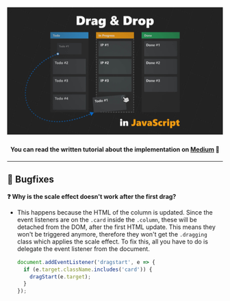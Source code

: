 <h1 align="center">
    <img src="hero.jpg" alt="Drag and drop functionality created in vanilla JavaScript" />
</h1>
<h4 align="center">You can read the written tutorial about the implementation on <strong><a href="https://medium.com/javascript-in-plain-english/how-to-create-native-drag-and-drop-functionality-in-javascript-d7940a3f55da">Medium</a></strong> 📌</h4>

---

## 🐞 Bugfixes

**❓ Why is the scale effect doesn't work after the first drag?**
- This happens because the HTML of the column is updated. Since the event listeners are on the `.card`
  inside the `.column`, these will be detached from the DOM, after the first HTML update. This means they won't be triggered anymore, therefore they won't get the `.dragging` class which applies the scale effect. To fix this, all you have to do is delegate the event listener from the document.
  ```JavaScript
  document.addEventListener('dragstart', e => {
    if (e.target.className.includes('card')) {
      dragStart(e.target);
    }
  });
  ```